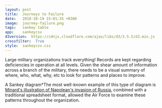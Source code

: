 ```yaml
---
layout: post
title:  Journeys to Failure
date:   2018-10-19 15:01:35 +0300
image:  journey-failure.png
tags:   sankey table
app:    sankeycsv
d3version:  https://cdnjs.cloudflare.com/ajax/libs/d3/3.5.5/d3.min.js
crossfilter:  True
style:  sankeycsv.css
---
```


Large military organizations track everything! Records are kept regarding deficiencies in operation at all levels. Given the shear amount of information across a branch of the military, there needs to be a visual summary of where, who, what, why, etc to look for patterns and places to improve.
          
A Sankey diagram<span class='tooltip'>*<span class="tooltiptext">The most well-known example of this type of diagram is
<a href = "https://en.wikipedia.org/wiki/Sankey_diagram#/media/File:Minard.png">Minard's illustration of Napolean's invasion of Russia.</a> </span></span> combined with a traditional spreadsheet format, allowed the Air Force to examine these patterns throughout the organization.
